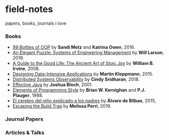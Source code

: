 # field-notes
papers, books, journals i love

### Books

* [99 Bottles of OOP](books/99-bottles-of-oop.md) by **Sandi Metz** and **Katrina Owen**, 2016.
* [An Elegant Puzzle: Systems of Engineering Management](books/an-elegant-puzzle.md) by **Will Larson**, 2019.
* [A Guide to the Good Life: The Ancient Art of Stoic Joy](books/a-guide-to-the-good-life.md) by **William B. Irvine**, 2008.
* [Designing Data-Intensive Applications](books/designing-data-intensive-applications.md) by **Martin Kleppmann**, 2015.
* [Distributed Systems Observability](books/distributed-systems-observability.md) by **Cindy Sridharan**, 2018.
* [Effective Java](books/effective-java.md) by **Joshua Bloch**, 2001.
* [Elements of Programming Style](books/elements-of-programming-style.md) by **Brian W. Kernighan** and **P.J. Plauger**, 1988.
* [El cerebro del niño explicado a los padres](books/el-cerebro-del-nino-explicado-a-los-padres.md) by **Álvaro de Bilbao**, 2015, 
* [Escaping the Build Trap](books/escaping-the-build-trap.md) by **Melissa Perri**, 2019.

### Journal Papers

### Articles & Talks

### 
